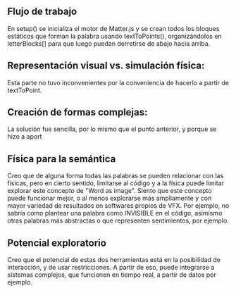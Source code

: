 ## Flujo de trabajo
En setup() se inicializa el motor de Matter.js y se crean todos los bloques estáticos que forman la palabra usando textToPoints(), organizándolos en letterBlocks[] para que luego puedan derretirse de abajo hacia arriba.
## Representación visual vs. simulación física:

Esta parte no tuvo inconvenientes por la conveniencia de hacerlo a partir de textToPoint.

## Creación de formas complejas:

La solución fue sencilla, por lo mismo que el punto anterior, y porque se hizo a aport

## Física para la semántica

Creo que de alguna forma todas las palabras se pueden relacionar con las físicas, pero en cierto sentido, limitarse al código y a la física puede limitar explorar este
concepto de "Word as image". Siento que este concepto puede funcionar mejor, o al menos explorarse más ampliamente y con mayor variedad de resultados en softwares propios
de VFX. Por ejemplo, no sabría como plantear una palabra como INVISIBLE en el código, asimismo otras palabras más abstractas o que representen sentimientos, por ejemplo.

## Potencial exploratorio

Creo que el potencial de estas dos herramientas está en la posibilidad de interacción, y de usar restricciones. A partir de eso, puede integrarse a sistemas complejos,
que funcionen en tiempo real, a partir de datos por ejemplo.


